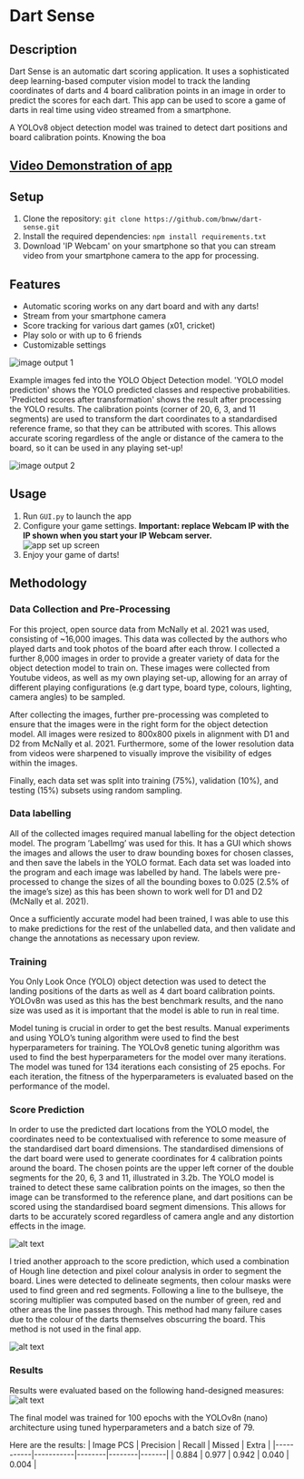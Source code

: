 # Dart Sense

## Description
Dart Sense is an automatic dart scoring application. It uses a sophisticated deep learning-based computer vision model to track the landing coordinates of darts and 4 board calibration points in an image in order to predict the scores for each dart. This app can be used to score a game of darts in real time using video streamed from a smartphone.

A YOLOv8 object detection model was trained to detect dart positions and board calibration points. Knowing the boa

## [Video Demonstration of app](https://www.youtube.com/watch?v=8a97sVmbqY0)

## Setup
1. Clone the repository: `git clone https://github.com/bnww/dart-sense.git`
2. Install the required dependencies: `npm install requirements.txt`
3. Download 'IP Webcam' on your smartphone so that you can stream video from your smartphone camera to the app for processing.

## Features
- Automatic scoring works on any dart board and with any darts!
- Stream from your smartphone camera
- Score tracking for various dart games (x01, cricket)
- Play solo or with up to 6 friends
- Customizable settings

![image output 1](images/0022_151123_2715.png)

Example images fed into the YOLO Object Detection model. 'YOLO model prediction' shows the YOLO predicted classes and respective probabilities. 'Predicted scores after transformation' shows the result after processing the YOLO results. The calibration points (corner of 20, 6, 3, and 11 segments) are used to transform the dart coordinates to a standardised reference frame, so that they can be attributed with scores. This allows accurate scoring regardless of the angle or distance of the camera to the board, so it can be used in any playing set-up!

![image output 2](images/d2_02_03_2021_2_DSC_0059.JPG)


## Usage
1. Run `GUI.py` to launch the app
2. Configure your game settings. **Important: replace Webcam IP with the IP shown when you start your IP Webcam server.**<br />
![app set up screen](images/set_up_screen.png)
3. Enjoy your game of darts!

## Methodology
### Data Collection and Pre-Processing
For this project, open source data from McNally et al. 2021 was used, consisting of ~16,000 images. This data was collected by the authors who played darts and took photos of the board after each throw. I collected a further 8,000 images in order to provide a greater variety of data for the object detection model to train on. These images were collected from Youtube videos, as well as my own playing set-up, allowing for an array of different playing configurations (e.g dart type, board type, colours, lighting, camera angles) to be sampled.

After collecting the images, further pre-processing was completed to ensure that the images were in the right form for the object detection model. All images were resized to 800x800 pixels in alignment with D1 and D2 from McNally et al. 2021. Furthermore, some of the lower resolution data from videos were sharpened to visually improve the visibility of edges within the images.

Finally, each data set was split into training (75%), validation (10%), and testing (15%) subsets using random sampling.

### Data labelling
All of the collected images required manual labelling for the object detection model. The program ’LabelImg’ was used for this. It has a GUI which shows the images and allows the user to draw bounding boxes for chosen classes, and then save the labels in the YOLO format. Each data set was loaded into the program and each image was labelled by hand. The labels were pre-processed to change the sizes of all the bounding boxes to 0.025 (2.5% of the image’s size) as this has been shown to work well for D1 and D2 (McNally et al. 2021).

Once a sufficiently accurate model had been trained, I was able to use this to make predictions for the rest of the unlabelled data, and then validate and change the annotations as necessary upon review.

### Training
You Only Look Once (YOLO) object detection was used to detect the landing positions of the
darts as well as 4 dart board calibration points. YOLOv8n was
used as this has the best benchmark results, and the nano size was used as it is important that the model is able to run in real time.

Model tuning is crucial in order to get the best results. Manual experiments and using YOLO’s
tuning algorithm were used to find the best hyperparameters for training. The YOLOv8 genetic tuning algorithm was used to find the best hyperparameters for the model over many iterations. The model was tuned for 134 iterations each consisting of 25 epochs. For each iteration, the fitness of the hyperparameters is evaluated based on the performance of the model.

### Score Prediction
In order to use the predicted dart locations from the YOLO model, the coordinates need to be contextualised with reference to some measure of the standardised dart board dimensions. The standardised dimensions of the dart board were used to generate coordinates for 4 calibration points around the board. The chosen points are the upper left corner of the double segments for the 20, 6, 3 and 11, illustrated in 3.2b. The YOLO model is trained to
detect these same calibration points on the images, so then the image can be transformed to the reference plane, and dart positions can be scored using the standardised board segment dimensions. This allows for darts to be accurately scored regardless of camera angle and any distortion effects in the image.

![alt text](images/transformation.png)

I tried another approach to the score prediction, which used a combination of Hough line detection and pixel colour analysis in order to segment the board. Lines were detected to delineate segments, then colour masks were used to find green and red segments. Following a line to the bullseye, the scoring multiplier was computed based on the number of green, red and other areas the line passes through. This method had many failure cases due to the colour of the darts themselves obscurring the board. This method is not used in the final app.

![alt text](images/1054_171023_48.png)

### Results
Results were evaluated based on the following hand-designed measures:
![alt text](images/accuracy_metrics.png)

The final model was trained for 100 epochs with the YOLOv8n (nano) architecture using
tuned hyperparameters and a batch size of 79.

Here are the results:
| Image PCS | Precision | Recall | Missed | Extra |
|-----------|-----------|--------|--------|-------|
| 0.884     | 0.977     | 0.942  | 0.040  | 0.004 |
